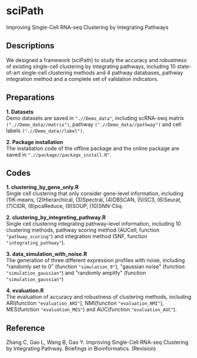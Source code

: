 # sciPath
Improving Single-Cell RNA-seq Clustering by Integrating Pathways

## Descriptions
We designed a framework (sciPath) to study the accuracy and robustness of existing single-cell clustering by integrating pathways, including 10 state-of-art single-cell clustering methods and 4 pathway databases, pathway integration method and a complete set of validation indicators.

## Preparations
**1. Datasets**  
Demo datasets are saved in `".//Demo_data"`, including scRNA-swq matrix `(".//Demo_data//matrix")`, pathway `(".//Demo_data//pathway")` and cell labels `(".//Demo_data//label")`.

**2. Package installation**  
The installation code of the offline package and the online package are saved in `".//package//package_install.R"`.
 
## Codes
**1. clustering_by_gene_only.R**  
Single cell clustering that only consider gene-level information, including (1)K-means, (2)Hierarchical, (3)Spectral, (4)DBSCAN, (5)SC3, (6)Seurat, (7)CIDR, (8)pcaReduce, (9)SOUP, (10)SNN-Cliq. 
  
**2. clustering_by_integreting_pathway.R**  
Single cell clustering integrating pathway-level information, including 10 clustering methods, pathway scoring method (AUCell, function `"pathway_scoring"`) and integration method (SNF, function `"integrating_pathway"`).
  
**3. data_simulation_with_noise.R**  
The generation of three different expression profiles with noise, including "randomly set to 0" (function `"simulation_0"`), "gaussian noise" (function `"simulation_gaussian"`) and "randomly amplify" (function `"simulation_gaussian"`)

**4. evaluation.R**  
The evaluation of accuracy and robustness of clustering methods, including ARI(function `"evaluation_ARI"`), NMI(function `"evaluation_NMI"`), MES(function `"evaluation_MES"`) and AUC(function `"evaluation_AUC"`).

## Reference
Zhang C, Gao L, Wang B, Gao Y. Improving Single-Cell RNA-seq Clustering by Integrating Pathway. Briefings in Bioinformatics. (Revision)
